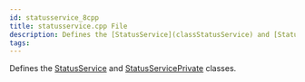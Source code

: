 ```yaml
---
id: statusservice_8cpp
title: statusservice.cpp File
description: Defines the [StatusService](classStatusService) and [StatusServicePrivate](classStatusServicePrivate) classes.
tags:
---
```

Defines the [StatusService](classStatusService) and [StatusServicePrivate](classStatusServicePrivate) classes.





